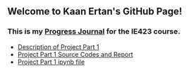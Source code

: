## Welcome to Kaan Ertan's GitHub Page!

### This is my [Progress Journal](https://bu-ie-423.github.io/fall-23-kaanertan/) for the IE423 course.

* [Description of Project Part 1](Project_Part-1/IE423_Fall23_ProjectPart1.pdf) 
* [Project Part 1 Source Codes and Report](Project_Part-1/Part1.html) 
* [Project Part 1 ipynb file](Project_Part-1/Part1.ipynb) 
 

